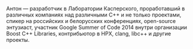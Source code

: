 Антон — разработчик в Лаборатории Касперского, проработавший в различных компаниях над различными C++ и не только проектами, спикер на российских и белорусских конференциях, open-source энтузиаст, участник Google Summer of Code 2014 внутри организации Boost C++ Libraries, контрибьютор в HPX, clang, libc++ и другие проекты.
